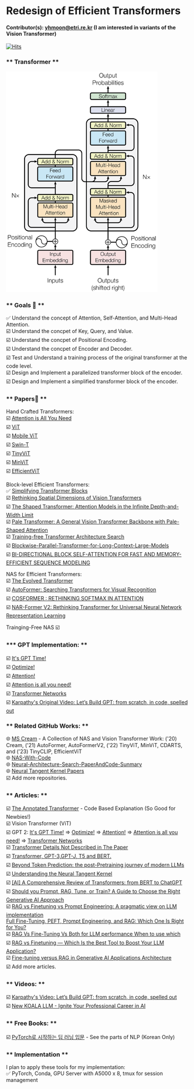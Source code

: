 # Redesign of Efficient Transformers
#### Contributor(s): yhmoon@etri.re.kr (I am interested in variants of the Vision Transformer)
<!--
#### If you are interested in joining this project, please do not hesitate to contact us via email.
-->

[![Hits](https://hits.sh/github.com/yukingx/Redesign-Transformer.svg)](https://hits.sh/github.com/yukingx/Redesign-Transformer/)

### ** Transformer **
<!--
![](original_transformer.png)
-->
<img src="original_transformer.png" height="600">

### ** Goals 🚀 **
✅ Understand the concept of Attention, Self-Attention, and Multi-Head Attention.  
☑️ Understand the concpet of Key, Query, and Value.  
☑️ Understand the concpet of Positional Encoding.  
☑️ Understand the concpet of Encoder and Decoder.  
☑️ Test and Understand a training process of the original transformer at the code level.  
☑️ Design and Implement a parallelized transformer block of the encoder.  
☑️ Design and Implement a simplified transformer block of the encoder.  
<!--
☑️ Design and Implement a PA-Former, Parallel Transformer with Adaptively Shaped Attention  
☑️ Write and Submit PA-Former to AI Conferences such as ICPR 2024, ACCV 2024, etc.  
-->

### ** Papers📄 **  

Hand Crafted Transformers:  
☑️ [Attention is All You Need](https://arxiv.org/pdf/1706.03762.pdf)  
☑️ [ViT]()  
☑️ [Mobile ViT]()  
☑️ [Swin-T]()  
☑️ [TinyViT]()  
☑️ [MinViT]()  
☑️ [EfficientViT]()  

Block-level Efficient Transformers:  
✅ [Simplifying Transformer Blocks](https://arxiv.org/pdf/2311.01906.pdf)  
☑️ [Rethinking Spatial Dimensions of Vision Transformers](https://arxiv.org/pdf/2103.16302.pdf)  
☑️ [The Shaped Transformer: Attention Models in the Infinite Depth-and-Width Limit](https://arxiv.org/pdf/2306.17759.pdf)  
☑️ [Pale Transformer: A General Vision Transformer Backbone with Pale-Shaped Attention](https://arxiv.org/pdf/2112.14000.pdf)  
☑️ [Training-free Transformer Architecture Search](https://arxiv.org/pdf/2203.12217.pdf)    
☑️ [Blockwise-Parallel-Transformer-for-Long-Context-Large-Models](https://arxiv.org/pdf/2305.19370.pdf)  
☑️ [BI-DIRECTIONAL BLOCK SELF-ATTENTION FOR FAST AND MEMORY-EFFICIENT SEQUENCE MODELING](https://arxiv.org/pdf/1804.00857.pdf)  

NAS for Efficient Transformers:  
☑️ [The Evolved Transformer](https://arxiv.org/pdf/1901.11117.pdf)  
☑️ [AutoFormer: Searching Transformers for Visual Recognition](https://arxiv.org/pdf/2107.00651.pdf)  
☑️ [COSFORMER : RETHINKING SOFTMAX IN ATTENTION](https://arxiv.org/pdf/2202.08791.pdf)  
☑️ [NAR-Former V2: Rethinking Transformer for Universal Neural Network Representation Learning](https://arxiv.org/pdf/2306.10792.pdf)  

Trainging-Free NAS
☑️ []()  

### *** GPT Implementation: **
☑️ [It's GPT Time!](https://medium.com/@kdwa2404/gpt-with-andrej-karpathy-part-1-865bec6fbcce)  
☑️ [Optimize!](https://medium.com/@kdwa2404/gpt-with-andrej-karpathy-part-2-f8653926272f)  
☑️ [Attention!](https://medium.com/@kdwa2404/gpt-with-andrej-karpathy-part-3-a42313db1421)  
☑️ [Attention is all you need!](https://medium.com/@kdwa2404/gpt-with-andrej-karpathy-part-4-319365968713)  
☑️ [Transformer Networks](https://medium.com/@kdwa2404/gpt-with-andrej-karpathy-part-5-d5c0cbfec7de)  
☑️ [Karpathy's Original Video: Let’s Build GPT: from scratch, in code, spelled out](https://www.youtube.com/watch?v=kCc8FmEb1nY&t=20s)  

### ** Related GitHub Works: **
🌐 [MS Cream](https://github.com/microsoft/Cream/tree/main) - A Collection of NAS and Vision Transformer Work: ('20) Cream, ('21) AutoFormer, AutoFormerV2, ('22) TinyViT, MinViT, CDARTS, and ('23) TinyCLIP, EfficientViT  
🌐 [NAS-With-Code](https://github.com/xiaoiker/NAS-With-Code)  
🌐 [Neural-Architecture-Search-PaperAndCode-Sunmary](https://github.com/LiuTingWed/Neural-Architecture-Search-PaperAndCode-Sunmary)  
🌐 [Neural Tangent Kernel Papers](https://github.com/kwignb/NeuralTangentKernel-Papers)  
☑️ Add more repositories.  

### ** Articles: **
☑️ [The Annotated Transformer](https://nlp.seas.harvard.edu/2018/04/03/attention.html) - Code Based Explanation (So Good for Newbies!)  
☑️ Vision Transformer (ViT)  
☑️ GPT 2: [It's GPT Time!](https://lnkd.in/gAAiWe3q) => [Optimize!](https://lnkd.in/gYVUq7e7) => [Attention!](https://lnkd.in/gFqEyiC8) => [Attention is all you need!](https://lnkd.in/gsRAH_cY) => [Transformer Networks](https://lnkd.in/gBmNKyrz)  
☑️ [Transformer Details Not Described in The Paper](https://tunz.kr/post/4)    
☑️ [Transformer, GPT-3,GPT-J, T5 and BERT.](https://aliissa99.medium.com/transformer-gpt-3-gpt-j-t5-and-bert-4cf8915dd86f)    
☑️ [Beyond Token Prediction: the post-Pretraining journey of modern LLMs](https://amatriain.net/blog/postpretraining)    
☑️ [Understanding the Neural Tangent Kernel](https://rajatvd.github.io/NTK/)  
☑️ [[AI] A Comprehensive Review of Transformers: from BERT to ChatGPT](https://medium.com/@vlad_zh/a-comprehensive-review-of-transformers-from-bert-to-chatgpt-f7dfe2b23043)  
☑️ [Should you Prompt, RAG, Tune, or Train? A Guide to Choose the Right Generative AI Approach](https://medium.com/@pandey.vikesh/should-you-prompt-rag-tune-or-train-a-guide-to-choose-the-right-generative-ai-approach-5e264043bd7d)   
☑️ [RAG vs Finetuning vs Prompt Engineering: A pragmatic view on LLM implementation](https://www.linkedin.com/pulse/rag-vs-finetuning-prompt-engineering-pragmatic-view-llm-mathew/)  
[Full Fine-Tuning, PEFT, Prompt Engineering, and RAG: Which One Is Right for You?](https://deci.ai/blog/fine-tuning-peft-prompt-engineering-and-rag-which-one-is-right-for-you/)  
☑️ [RAG Vs Fine-Tuning Vs Both for LLM performance When to use which](https://www.youtube.com/watch?v=b2OLrLN6BKE)  
☑️ [RAG vs Finetuning — Which Is the Best Tool to Boost Your LLM Application?](https://towardsdatascience.com/rag-vs-finetuning-which-is-the-best-tool-to-boost-your-llm-application-94654b1eaba7)  
☑️ [Fine-tuning versus RAG in Generative AI Applications Architecture](https://harsha-srivatsa.medium.com/fine-tuning-versus-rag-in-generative-ai-applications-architecture-d54ca6d2acb8)  
☑️ Add more articles.    
<!-- 
Korean:  
☑️ [셀프 어텐션 동작 원리](https://ratsgo.github.io/nlpbook/docs/language_model/tr_self_attention/)
- https://github.com/ndb796/Deep-Learning-Paper-Review-and-Practice?tab=readme-ov-file 
-->

### ** Videos: **
☑️ [Karpathy's Video: Let’s Build GPT: from scratch, in code, spelled out](https://www.youtube.com/watch?v=kCc8FmEb1nY&t=20s)  
☑️ [New KOALA LLM - Ignite Your Professional Career in AI](https://www.youtube.com/watch?v=ePoCYL_5rDM)
<!-- 
Korean:  
☑️ [[딥러닝 기계 번역] Transformer: Attention Is All You Need (꼼꼼한 딥러닝 논문 리뷰와 코드 실습)](https://www.youtube.com/watch?v=AA621UofTUA)
-->

### ** Free Books: **
<!-- 
Korean:
☑️ [딥 러닝을 이용한 자연어 처리 입문](https://wikidocs.net/book/2155) - Transformer Fundamentals for NLP (Korean Only)
- (TensorFlow) https://github.com/ukairia777/tensorflow-nlp-tutorial
- (PyTorch) https://wikidocs.net/book/2788
- (Slides) https://www.slideshare.net/wonjoonyoo/ss-188835227
-->
☑️ [PyTorch로 시작하는 딥 러닝 입문](https://wikidocs.net/book/2788) - See the parts of NLP (Korean Only)

### ** Implementation **
I plan to apply these tools for my implementation:  
✅ PyTorch, Conda, GPU Server with A5000 x 8, tmux for session management  
<!--
Korean:
☑️ [WandB 를 활용하여 모델의 학습을 추적하는 방법](https://teddylee777.github.io/machine-learning/wandb/)  
-->

